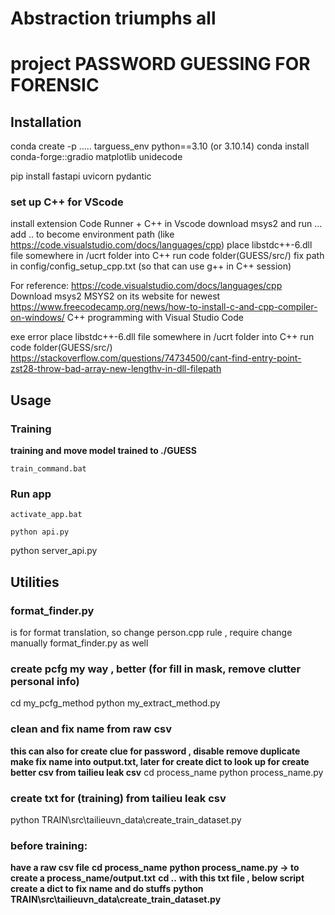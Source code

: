 # Abstraction triumphs all 
# project PASSWORD GUESSING FOR FORENSIC 
## Installation 
conda create -p ..... targuess_env python==3.10  (or 3.10.14)
conda install conda-forge::gradio matplotlib unidecode


pip install fastapi uvicorn pydantic



### set up C++ for VScode
install extension Code Runner + C++ in Vscode 
download msys2 and run ... add .. to become environment path (like https://code.visualstudio.com/docs/languages/cpp)
place libstdc++-6.dll file somewhere in /ucrt folder into C++ run code folder(GUESS/src/)
fix path in config/config_setup_cpp.txt (so that can use g++ in C++ session)


For reference:
https://code.visualstudio.com/docs/languages/cpp
Download msys2 MSYS2 on its website for newest
https://www.freecodecamp.org/news/how-to-install-c-and-cpp-compiler-on-windows/
C++ programming with Visual Studio Code

exe error 
place libstdc++-6.dll file somewhere in /ucrt folder into C++ run code folder(GUESS/src/)
https://stackoverflow.com/questions/74734500/cant-find-entry-point-zst28-throw-bad-array-new-lengthv-in-dll-filepath

## Usage 
### Training 
**training and move model trained to ./GUESS**
```
train_command.bat 
```
### Run app 
```
activate_app.bat
```
```
python api.py
```



python server_api.py

## Utilities 
### format_finder.py 
is for format translation, so change person.cpp rule , require change manually format_finder.py as well


### create pcfg my way , better (for fill in mask, remove clutter personal info)
cd my_pcfg_method
python my_extract_method.py

### clean and fix name from raw csv 
**this can also for create clue for password , disable remove duplicate**
**make fix name into output.txt, later for create dict to look up for create better csv from tailieu leak csv**
cd process_name 
python process_name.py

### create txt for (training) from tailieu leak csv 
python TRAIN\src\tailieuvn_data\create_train_dataset.py



### before training:
**have a raw csv file**
**cd process_name**
**python process_name.py -> to create a process_name/output.txt**
**cd ..**
**with this txt file , below script create a dict to fix name and do stuffs**
**python TRAIN\src\tailieuvn_data\create_train_dataset.py**
